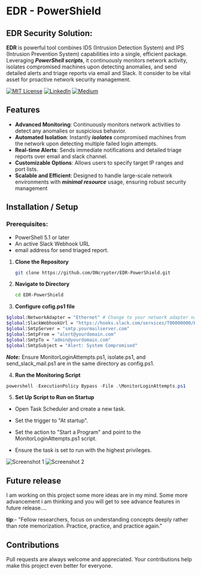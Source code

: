 
#  ****EDR**** - PowerShield
## EDR Security Solution: 

**EDR** is powerful tool combines IDS (Intrusion Detection System) and IPS (Intrusion Prevention System) capabilities into a single, efficient package. Leveraging ***PowerShell scripts***, it continuously monitors network activity, isolates compromised machines upon detecting anomalies, and send detailed alerts and triage reports via email and Slack. It consider to be vital asset for proactive network security management.

[![MIT License](https://img.shields.io/badge/License-MIT-green.svg)](https://choosealicense.com/licenses/mit/)
        [![LinkedIn](https://img.shields.io/badge/LinkedIn-Profile-blue)](https://www.linkedin.com/in/nikhil--chaudhari/)
        [![Medium](https://img.shields.io/badge/Medium-Writeups-black)](https://medium.com/@nikhil-c)

## Features

- **Advanced Monitoring**: Continuously monitors network activities to detect any anomalies or suspicious behavior.
- **Automated Isolation**: Instantly ***isolates*** compromised machines from the network upon detecting multiple failed login attempts.
- **Real-time Alerts**: Sends immediate notifications and detailed triage reports over email and slack channel.
- **Customizable Options**: Allows users to specify target IP ranges and port lists.
- **Scalable and Efficient**: Designed to handle large-scale network environments with ***minimal resource*** usage, ensuring robust security management

## Installation / Setup

### Prerequisites:
- PowerShell 5.1 or later
- An active Slack Webhook URL
- email address for send triaged report.

1. **Clone the Repository**
   ```bash
   git clone https://github.com/DNcrypter/EDR-PowerShield.git
   
   ```

2. **Navigate to Directory**
    ```bash
   cd EDR-PowerShield
   ```

3. **Configure cofig.ps1 file**
  ```bash 
$global:NetworkAdapter = "Ethernet" # Change to your network adapter name
$global:SlackWebhookUrl = "https://hooks.slack.com/services/T00000000/B00000000/XXXXXXXXXXXXXXXXXXXXXXXX"
$global:SmtpServer = "smtp.yourmailserver.com"
$global:SmtpFrom = "alert@yourdomain.com"
$global:SmtpTo = "admin@yourdomain.com"
$global:SmtpSubject = "Alert: System Compromised"

  ```

 ***Note:*** Ensure MonitorLoginAttempts.ps1, isolate.ps1, and send_slack_mail.ps1 are in the same directory as config.ps1. 
 
4. **Run the Monitoring Script**
```powershell
powershell -ExecutionPolicy Bypass -File .\MonitorLoginAttempts.ps1
```
5. **Set Up Script to Run on Startup**
- Open Task Scheduler and create a new task.

- Set the trigger to "At startup".

- Set the action to "Start a Program" and point to the MonitorLoginAttempts.ps1 script.

- Ensure the task is set to run with the highest privileges.

![Screenshot 1](https://github.com/DNcrypter/EDR-PowerShield\statics\Screenshot_1)
![Screenshot 2](https://github.com/DNcrypter/EDR-PowerShield\statics\Screenshot_2)

## Future release
I am working on this project some more ideas are in my mind. Some more advancement i am thinking and you will get to see advance features in future release....

**tip**:- "Fellow researchers, focus on understanding concepts deeply rather than rote memorization. Practice, practice, and practice again."

## Contributions
Pull requests are always welcome and appreciated. Your contributions help make this project even better for everyone.

